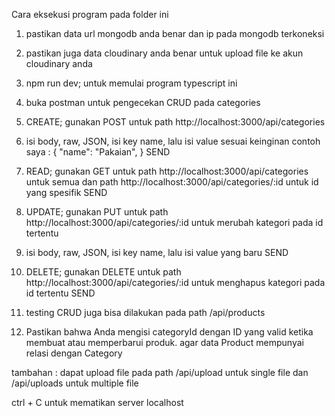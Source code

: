 Cara eksekusi program pada folder ini

1. pastikan data url mongodb anda benar dan ip pada mongodb terkoneksi
2. pastikan juga data cloudinary anda benar untuk upload file ke akun cloudinary anda

3. npm run dev; untuk memulai program typescript ini
4. buka postman untuk pengecekan CRUD pada categories

5. CREATE; gunakan POST untuk path http://localhost:3000/api/categories
6. isi body, raw, JSON, isi key name, lalu isi value sesuai keinginan
contoh saya : {
  "name": "Pakaian",
}
SEND
7. READ; gunakan GET untuk path http://localhost:3000/api/categories untuk semua dan path http://localhost:3000/api/categories/:id untuk id yang spesifik
SEND
8. UPDATE; gunakan PUT untuk path http://localhost:3000/api/categories/:id untuk merubah kategori pada id tertentu
9. isi body, raw, JSON, isi key name, lalu isi value yang baru
SEND
10. DELETE; gunakan DELETE untuk path http://localhost:3000/api/categories/:id untuk menghapus kategori pada id tertentu
SEND

11. testing CRUD juga bisa dilakukan pada path /api/products
12. Pastikan bahwa Anda mengisi categoryId dengan ID yang valid ketika membuat atau memperbarui produk. agar data Product mempunyai relasi dengan Category

tambahan :
dapat upload file pada path /api/upload untuk single file dan /api/uploads untuk multiple file

ctrl + C untuk mematikan server localhost